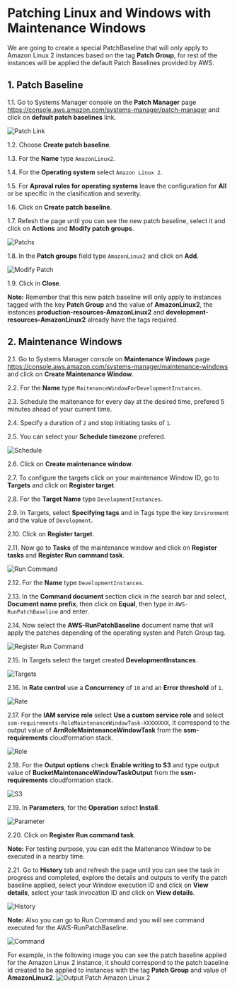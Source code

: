 # Patching Linux and Windows with Maintenance Windows

We are going to create a special PatchBaseline that will only apply to Amazon Linux 2 instances based on the tag **Patch Group**, for rest of the instances will be applied the default Patch Baselines provided by AWS.

## 1. Patch Baseline

1.1\. Go to Systems Manager console on the **Patch Manager** page https://console.aws.amazon.com/systems-manager/patch-manager and click on **default patch baselines** link.

![Patch Link](../images/patch-link.png)

1.2\. Choose **Create patch baseline**.

1.3\. For the **Name** type `AmazonLinux2`.

1.4\. For the **Operating system** select `Amazon Linux 2`.

1.5\. For **Aproval rules for operating systems** leave the configuration for **All** or be specific in the clasification and severity.

1.6\. Click on **Create patch baseline**.

1.7\. Refesh the page until you can see the new patch baseline, select it and click on **Actions** and **Modify patch groups**.

![Patchs](../images/my-patch.png)

1.8\. In the **Patch groups** field type `AmazonLinux2` and click on **Add**.

![Modify Patch](../images/modify-patch.png)

1.9\. Click in **Close**.

**Note:** Remember that this new patch baseline will only apply to instances tagged with the key **Patch Group** and the value of **AmazonLinux2**, the instances **production-resources-AmazonLinux2** and **development-resources-AmazonLinux2** already have the tags required.

## 2. Maintenance Windows

2.1\. Go to Systems Manager console on **Maintenance Windows** page https://console.aws.amazon.com/systems-manager/maintenance-windows and click on **Create Maintenance Window**.

2.2\. For the **Name** type `MaitenanceWindowForDevelopmentInstances`.

2.3\. Schedule the maitenance for every day at the desired time, prefered 5 minutes ahead of your current time.

2.4\. Specify a duration of `2` and stop initiating tasks of `1`.

2.5\. You can select your **Schedule timezone** prefered.

![Schedule](../images/mw-schedule.png)

2.6\. Click on **Create maintenance window**.

2.7\. To configure the targets click on your maintenance Window ID, go to **Targets** and click on **Register target**.

2.8\. For the **Target Name** type `DevelopmentInstances`.

2.9\. In Targets, select **Specifying tags** and in Tags type the key `Environment` and the value of `Development`.

2.10\. Click on **Register target**.

2.11\. Now go to **Tasks** of the maintenance window and click on **Register tasks** and **Register Run command task**.

![Run Command](../images/mw-run-command.png)

2.12\. For the **Name** type `DevelopmentInstances`.

2.13\. In the **Command document** section click in the search bar and select, **Document name prefix**, then click on **Equal**, then type in `AWS-RunPatchBaseline` and enter.

2.14\. Now select the **AWS-RunPatchBaseline** document name that will apply the patches depending of the operating systen and Patch Group tag.

![Register Run Command](../images/mw-register-run-command.png)

2.15\. In Targets select the target created **DevelopmentInstances**.

![Targets](../images/mw-register-target.png)

2.16\. In **Rate control** use a **Concurrency** of `10` and an **Error threshold** of `1`.

![Rate](../images/mw-rate.png)

2.17\. For the **IAM service role** select **Use a custom service role** and select `ssm-requirements-RoleMaintenanceWindowTask-XXXXXXXX`, it correspond to the output value of **ArnRoleMaintenanceWindowTask** from the **ssm-requirements** cloudformation stack.

![Role](../images/mw-role.png)

2.18\. For the **Output options** check **Enable writing to S3** and type output value of **BucketMaintenanceWindowTaskOutput** from the **ssm-requirements** cloudformation stack.

![S3](../images/mw-s3.png)

2.19\. In **Parameters**, for the **Operation** select **Install**.

![Parameter](../images/mw-parameter.png)

2.20\. Click on **Register Run command task**.

**Note:** For testing purpose, you can edit the Maitenance Window to be executed in a nearby time.

2.21\. Go to **History** tab and refresh the page until you can see the task in progress and completed, explore the details and outputs to verify the patch baseline applied, select your Window execution ID and click on **View details**, select your task invocation ID and click on **View details**.

![History](../images/my-history.png)

**Note:** Also you can go to Run Command and you will see command executed for the AWS-RunPatchBaseline.

![Command](../images/mw-command.png)

For example, in the following image you can see the patch baseline applied for the Amazon Linux 2 instance, it should correspond to the patch baseline id created to be applied to instances with the tag **Patch Group** and value of **AmazonLinux2**.
![Output Patch Amazon Linux 2](../images/output-patch-amazon-linux-2.png)